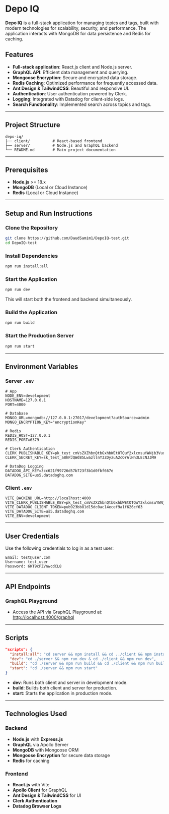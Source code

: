 # Depo IQ

**Depo IQ** is a full-stack application for managing topics and tags, built with modern technologies for scalability, security, and performance. The application interacts with MongoDB for data persistence and Redis for caching.

## Features

- **Full-stack application**: React.js client and Node.js server.
- **GraphQL API**: Efficient data management and querying.
- **Mongoose Encryption**: Secure and encrypted data storage.
- **Redis Caching**: Optimized performance for frequently accessed data.
- **Ant Design & TailwindCSS**: Beautiful and responsive UI.
- **Authentication**: User authentication powered by Clerk.
- **Logging**: Integrated with Datadog for client-side logs.
- **Search Functionality**: Implemented search across topics and tags.

---

## Project Structure

```
depo-iq/
├── client/          # React-based frontend
├── server/          # Node.js and GraphQL backend
└── README.md        # Main project documentation
```

---

## Prerequisites

- **Node.js** >= 18.x
- **MongoDB** (Local or Cloud Instance)
- **Redis** (Local or Cloud Instance)

---

## Setup and Run Instructions

### Clone the Repository

```bash
git clone https://github.com/DaudSamim1/DepoIQ-test.git
cd DepoIQ-test
```

### Install Dependencies

```bash
npm run install:all
```

### Start the Application

```bash
npm run dev
```

This will start both the frontend and backend simultaneously.

### Build the Application

```bash
npm run build
```

### Start the Production Server

```bash
npm run start
```

---

## Environment Variables

### Server `.env`

```env
# App
NODE_ENV=development
HOSTNAME=127.0.0.1
PORT=4000

# Database
MONGO_URL=mongodb://127.0.0.1:27017/development?authSource=admin
MONGO_ENCRYPTION_KEY="encryptionKey"

# Redis
REDIS_HOST=127.0.0.1
REDIS_PORT=6379

# Clerk Authentication
CLERK_PUBLISHABLE_KEY=pk_test_cmVsZXZhbnQtbGxhbWEtOTQuY2xlcmsuYWNjb3VudHMuZGV2JA
CLERK_SECRET_KEY=sk_test_a8hPJQWd85LwazllnY3ZDyzuA2cOrAlNn3LEcNJJM9

# DataDog Logging
DATADOG_API_KEY=3cc621f99726d57b723f3b1d0fbf667e
DATADOG_SITE=us5.datadoghq.com
```

### Client `.env`

```env
VITE_BACKEND_URL=http://localhost:4000
VITE_CLERK_PUBLISHABLE_KEY=pk_test_cmVsZXZhbnQtbGxhbWEtOTQuY2xlcmsuYWNjb3VudHMuZGV2JA
VITE_DATADOG_CLIENT_TOKEN=pub923bb81d15dc0ac14ecef9a1f626cf63
VITE_DATADOG_SITE=us5.datadoghq.com
VITE_ENV=development
```

---

## User Credentials

Use the following credentials to log in as a test user:

```
Email: test@user.com
Username: test_user
Password: 6KT9cPZVnwcdCL8
```

---

## API Endpoints

### GraphQL Playground

- Access the API via GraphQL Playground at: [http://localhost:4000/graphql](http://localhost:4000/graphql)

---

## Scripts

```json
"scripts": {
  "install:all": "cd server && npm install && cd ../client && npm install",
  "dev": "cd ./server && npm run dev & cd ./client && npm run dev",
  "build": "cd ./server && npm run build && cd ./client && npm run build",
  "start": "cd ./server && npm run start"
}
```

- **dev**: Runs both client and server in development mode.
- **build**: Builds both client and server for production.
- **start**: Starts the application in production mode.

---

## Technologies Used

### Backend

- **Node.js** with **Express.js**
- **GraphQL** via Apollo Server
- **MongoDB** with Mongoose ORM
- **Mongoose Encryption** for secure data storage
- **Redis** for caching

### Frontend

- **React.js** with Vite
- **Apollo Client** for GraphQL
- **Ant Design & TailwindCSS** for UI
- **Clerk Authentication**
- **Datadog Browser Logs**

